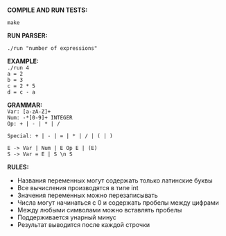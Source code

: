 **COMPILE AND RUN TESTS:**

`make`
   
**RUN PARSER:**

`./run "number of expressions"`

**EXAMPLE:** <br/>
`./run 4` <br/>
`a = 2` <br/>
`b = 3` <br/>
`c = 2 * 5` <br/>
`d = c - a` <br/>

**GRAMMAR:**  <br/>
`Var: [a-zA-Z]+ ` <br/>
`Num: -*[0-9]+ INTEGER ` <br/>
`Op: + | - | * | / ` <br/>

`Special: + | - | = | * | / | ( | ) ` <br/>

`E -> Var | Num | E Op E | (E) ` <br/>
`S -> Var = E | S \n S ` <br/>

**RULES:**
- Названия переменных могут содержать только латинские буквы
- Все вычисления производятся в типе int
- Значения переменных можно перезаписывать
- Числа могут начинаться с 0 и содержать пробелы между цифрами
- Между любыми символами можно вставлять пробелы
- Поддерживается унарный минус
- Результат выводится после каждой строчки
